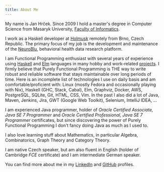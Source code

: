 ```yaml
---
title: About Me
---
```

My name is Jan Hrček.
Since 2009 I hold a master's degree in Computer Science from Masaryk University, [Faculty of Informatics].

I work as a Haskell developer at [Holmusk] remotely from Brno, Czech Republic.
The primary focus of my job is the development and maintenance of the [NeuroBlu], behavioral health data research platform.

 I am Functional Programming enthusiast with several years of experience using [Haskell] and [Elm] languages in many hobby and work-related [projects](/projects.html). I firmly believe that Purely Functional Programming is THE way to write robust and reliable software that stays maintainable over long periods of time. Here is an incomplete list of technologies I use on daily basis and am comfortable/proficient with: Linux (mostly Fedora and occasionally playing with Nix), Haskell (GHC, Stack, Cabal), Elm, Graphviz, Docker, AWS, PostgreSQL, SQLite, Git, HTML, CSS, Vim. In the past I also did a lot of Java, Maven, Jenkins, Jira, GWT (Google Web Toolkit), Selenium, IntelliJ IDEA, ...

 I am experienced Java programmer, holder of *Oracle Certified Associate, Java SE 7 Programmer* and *Oracle Certified Professional, Java SE 7 Programmer* certificates, but since discovering the power of Purely Functional Programming I don't fancy doing Java as much as I used to.

I also love learning stuff about Mathematics, in particular Algebra, Combinatorics, Graph Theory and Category Theory.

I am native Czech speaker, but am also fluent in English (holder of Cambridge *FCE* certificate) and I am intermediate German speaker.

You can find more about me in my [LinkedIn] and [GitHub] profiles.

[Elm]: http://elm-lang.org/
[Faculty of Informatics]: https://www.muni.cz/en/about-us/organizational-structure/faculty-of-informatics
[GitHub]: https://github.com/jhrcek
[Haskell]: https://www.haskell.org/
[LinkedIn]: https://www.linkedin.com/in/jan-hrcek-b5147822/
[Holmusk]: https://www.holmusk.com/
[NeuroBlu]: https://www.neuroblu.ai/
